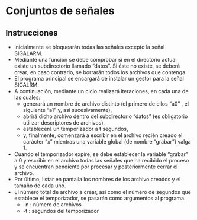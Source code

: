 # Conjuntos de señales
## Instrucciones

* Inicialmente se bloquearán todas las señales excepto la señal SIGALARM.
* Mediante una función se debe comprobar si en el directorio actual existe un subdirectorio llamado “datos”. Si éste no existe, se deberá crear; en caso contrario, se borrarán todos los archivos que contenga.
* El programa principal se encargará de instalar un gestor para la señal SIGALRM. 
* A continuación, mediante un ciclo realizará  iteraciones, en cada una de las cuales:
    * generará un nombre de archivo distinto (el primero de ellos “a0” , el siguiente “a1” y, así sucesivamente),
    * abrirá dicho archivo dentro del subdirectorio “datos” (es obligatorio utilizar descriptores de archivos),
    * establecerá un temporizador a t segundos, 
    * y, finalmente, comenzará a escribir en el archivo recién creado el carácter “x” mientras una variable global (de nombre “grabar”) valga 1. 
* Cuando el temporizador expire, se debe establecer la variable “grabar” a 0 y escribir en el archivo todas las señales que ha recibido el proceso y se encuentran pendiente por procesar y posteriormente cerrar el archivo. 
* Por último, listar en pantalla los nombres de los archivo creados y el tamaño de cada uno. 
* El número total de archivo a crear, así como el número de segundos que establece el temporizador, se pasarán como argumentos al programa.
    * -n : número de archivos 
    * -t : segundos del temporizador